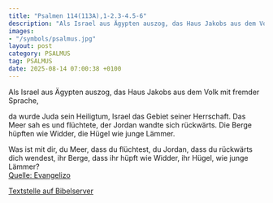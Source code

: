 ```yaml
---
title: "Psalmen 114(113A),1-2.3-4.5-6"
description: "Als Israel aus Ägypten auszog, das Haus Jakobs aus dem Volk mit fremder Sprache, da wurde Juda sein Heiligtum, Israel das Gebiet seiner Herrschaft. Das Meer sah es und flüchtete, der Jordan wandte sich rückwärts. Die Berge hüpften wie Widder, die Hügel wie junge Lämmer.  Was ist ...."
images:
- "/symbols/psalmus.jpg"
layout: post
category: PSALMUS
tag: PSALMUS
date: 2025-08-14 07:00:38 +0100
---
```

<!--more-->Als Israel aus Ägypten auszog, das Haus Jakobs aus dem Volk mit fremder Sprache,
da wurde Juda sein Heiligtum, Israel das Gebiet seiner Herrschaft.
Das Meer sah es und flüchtete, der Jordan wandte sich rückwärts.
Die Berge hüpften wie Widder, die Hügel wie junge Lämmer.

Was ist mit dir, du Meer, dass du flüchtest, du Jordan, dass du rückwärts dich wendest,
ihr Berge, dass ihr hüpft wie Widder, ihr Hügel, wie junge Lämmer?<br>
[Quelle: Evangelizo](https://evangeliumtagfuertag.org/DE/gospel)

[Textstelle auf Bibelserver](https://www.bibleserver.com/EU/ps114(113A),1-2.3-4.5-6)
